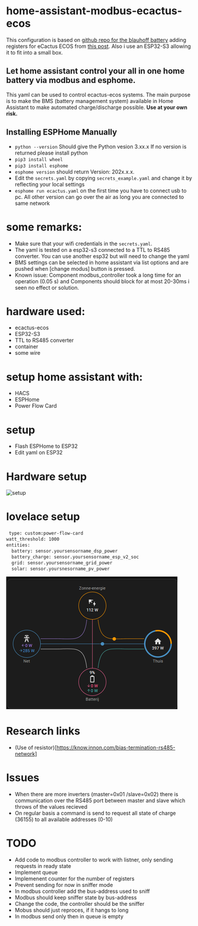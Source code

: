 # home-assistant-modbus-ecactus-ecos

This configuration is based on [github repo for the blauhoff battery](https://github.com/driesk81/home-assistant-modbus-home-battery-blauhoff) adding registers for eCactus ECOS from [this post](https://community.home-assistant.io/t/interface-home-battery-blauhoff-or-ecactus-via-esphome-and-modbus/645345). Also i use an ESP32-S3 allowing it to fit into a small box.


## Let home assistant control your all in one home battery via modbus and esphome.

This yaml can be used to control ecactus-ecos systems.
The main purpose is to make the BMS (battery management system) available in Home Assistant to make automated charge/discharge possible. 
**Use at your own risk.**

## Installing ESPHome Manually
* ```python --version``` Should give the Python vesion 3.xx.x If no version is returned please install python
* ```pip3 install wheel```
* ```pip3 install esphome```
* ```esphome version``` should return Version: 202x.x.x.
* Edit the `secrets.yaml` by copying `secrets_example.yaml` and change it by reflecting your local settings
* ```esphome run ecactus.yaml``` on the first time you have to connect usb to pc. All other version can go over the air as long you are connected to same network 
 
# some remarks: 
* Make sure that your wifi credentials in the `secrets.yaml`.
* The yaml is tested on a esp32-s3 connected to a TTL to RS485 converter. You can use another esp32 but will need to change the yaml
* BMS settings can be selected in home assistant via list options and are pushed when [change modus] button is pressed.
* Known issue:  Component modbus_controller took a long time for an operation (0.05 s) and Components should block for at most 20-30ms i seen no effect or solution.

# hardware used:
   * ecactus-ecos
   * ESP32-S3
   * TTL to RS485 converter
   * container
   * some wire

# setup home assistant with: 
  * HACS
  * ESPHome
  * Power Flow Card

# setup 
  * Flash ESPHome to ESP32
  * Edit yaml on ESP32
 
 # Hardware setup
 
 ![setup](schema.png)

# lovelace setup

```
 type: custom:power-flow-card
watt_threshold: 1000
entities:
  battery: sensor.yoursensorname_dsp_power
  battery_charge: sensor.yoursensorname_esp_v2_soc
  grid: sensor.yoursensorname_grid_power
  solar: sensor.yoursnesorname_pv_power
```
 ![flow-card](flow-card.png)


# Research links

* (Use of resistor)[https://know.innon.com/bias-termination-rs485-network]

# Issues

* When there are more inverters (master=0x01 /slave=0x02) there is communication over the RS485 port between
master and slave which throws of the values recieved
* On regular basis a command is send to request all state of charge (36155) to all available addresses (0-10)

# TODO

* Add code to modbus controller to work with listner, only sending requests in ready state
* Implement queue
* Implemenent counter for the number of registers
* Prevent sending for now in sniffer mode
* In modbus controller add the bus-address used to sniff
* Modbus should keep sniffer state by bus-address 
* Change the code, the controller should be the sniffer
* Mobus should just reproces, if it hangs to long
* In modbus send only then in queue is empty